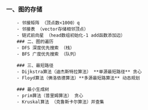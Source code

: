 ### 一、图的存储
        - 邻接矩阵 （顶点数<1000）q
        - 邻接表 （vector存储相邻顶点）
        - 链式前向星 （head数组初始化-1 add函数添加边）
        ### 二、图的遍历
        - DFS 深度优先搜索 （栈）
        - BFS 广度优先搜索 （队列）

        ### 三、最短路径
        - Dijkstra算法（迪杰斯特拉算法） **单源最短路径** 贪心
        - Floyd算法（佛洛依德算法）**多源最短路算法** 动态规划

        ### 最小生成树
        - prim算法（普里姆算法） 贪心
        - Kruskal算法 （克鲁斯卡尔算法）并查集


